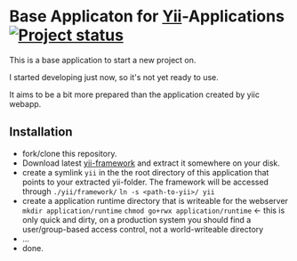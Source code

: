 Base Applicaton for [Yii](http://www.yiiframework.com/ "Yii Framework")-Applications [![Project status](http://stillmaintained.com/cebe/yii-base-application.png)](http://stillmaintained.com/cebe/yii-base-application)
====================================================================================

This is a base application to start a new project on.

I started developing just now, so it's not yet ready to use.

It aims to be a bit more prepared than the application created by yiic webapp.

Installation
------------

* fork/clone this repository.
* Download latest [yii-framework](http://www.yiiframework.com/download/ "Yii-Framework Download") and extract it somewhere on your disk.
* create a symlink `yii` in the the root directory of this application that points to your extracted yii-folder. The framework will be accessed through `./yii/framework/`
 `ln -s <path-to-yii>/ yii`
* create a application runtime directory that is writeable for the webserver
 `mkdir application/runtime`
 `chmod go+rwx application/runtime` <- this is only quick and dirty, on a production system you should find a user/group-based access control, not a world-writeable directory
* ...
* done.
